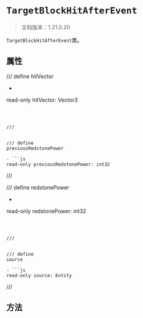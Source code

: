 # `TargetBlockHitAfterEvent`

> 文档版本：1.21.0.20

`TargetBlockHitAfterEvent`类。

## 属性

/// define
hitVector

- ```js
read-only hitVector: Vector3
```



///


/// define
previousRedstonePower

- ```js
read-only previousRedstonePower: int32
```



///


/// define
redstonePower

- ```js
read-only redstonePower: int32
```



///


/// define
source

- ```js
read-only source: Entity
```



///


## 方法
